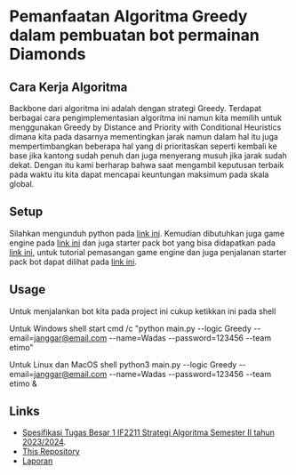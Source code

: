 # Pemanfaatan Algoritma Greedy dalam pembuatan bot permainan Diamonds
## Cara Kerja Algoritma
Backbone dari algoritma ini adalah dengan strategi Greedy. Terdapat berbagai cara pengimplementasian algoritma ini namun kita memilih untuk menggunakan Greedy by Distance and Priority with Conditional Heuristics dimana kita pada dasarnya mementingkan jarak namun dalam hal itu juga mempertimbangkan beberapa hal yang di prioritaskan seperti kembali ke base jika kantong sudah penuh dan juga menyerang musuh jika jarak sudah dekat. Dengan itu kami berharap bahwa saat mengambil keputusan terbaik pada waktu itu kita dapat mencapai keuntungan maksimum pada skala global.

## Setup

Silahkan mengunduh python pada [link ini](https://www.python.org/downloads/). Kemudian dibutuhkan juga game engine pada [link ini](https://github.com/haziqam/tubes1-IF2211-game-engine/releases/tag/v1.1.0) dan juga starter pack bot yang bisa didapatkan pada [link ini](https://github.com/haziqam/tubes1-IF2211-bot-starter-pack/releases/tag/v1.0.1), untuk tutorial pemasangan game engine dan juga penjalanan starter pack bot dapat dilihat pada [link ini](https://docs.google.com/document/d/1L92Axb89yIkom0b24D350Z1QAr8rujvHof7-kXRAp7c/edit).

## Usage

Untuk menjalankan bot kita pada project ini cukup ketikkan ini pada shell

Untuk Windows
shell
start cmd /c "python main.py --logic Greedy --email=janggar@email.com --name=Wadas --password=123456 --team etimo"


Untuk Linux dan MacOS
shell
python3 main.py --logic Greedy --email=janggar@email.com --name=Wadas --password=123456 --team etimo &


## Links
- [Spesifikasi Tugas Besar 1 IF2211 Strategi Algoritma Semester II tahun 2023/2024](https://docs.google.com/document/d/13cbmMVXviyu8eKQ6heqgDzt4JNNMeAZO/edit).
- [This Repository](https://github.com/FrancescoMichael/Tubes1_Wadas-Janggar)
- [Laporan](https://docs.google.com/document/d/1bSYNi0zlVor9MehvM3DFhBvhNNDHoutrBIRpKqBsTAk/edit)
